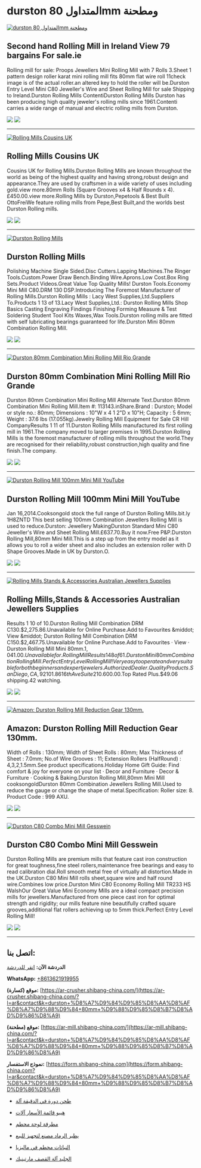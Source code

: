 # durston المتداول 80mm ومطحنة

<a href="https://swt.shibang-china.com/?l=ar&img&k=durston+%D8%A7%D9%84%D9%85%D8%AA%D8%AF%D8%A7%D9%88%D9%84+80mm+%D9%88%D9%85%D8%B7%D8%AD%D9%86%D8%A9" target="_blank">![durston المتداول 80mm ومطحنة](http://static.shibang-china.com/all-800x300/1366.jpg)</a>

## Second hand Rolling Mill in Ireland View 79 bargains For sale.ie
Rolling mill for sale: Proops Jewellers Mini Rolling Mill with 7 Rolls 3.Sheet 1 pattern design roller karat mini rolling mill fits 80mm flat wire roll 11check image is of the actual roller.an altered key to hold the roller will be.Durston Entry Level Mini C80 Jeweller&#39;s Wire and Sheet Rolling Mill for sale Shipping to Ireland.Durston Rolling Mills ContentiDurston Rolling Mills Durston has been producing high quality jeweler&#39;s rolling mills since 1961.Contenti carries a wide range of manual and electric rolling mills from Durston.


<a href="https://whatsapp.shibangsoft.com/WhatsApp.php" target="_blank" title="WhatsApp">![](http://static.shibang-china.com/icon/whatsapp.png)</a> <a href="https://swt.shibang-china.com/?l=ar&icon&k=durston+%D8%A7%D9%84%D9%85%D8%AA%D8%AF%D8%A7%D9%88%D9%84+80mm+%D9%88%D9%85%D8%B7%D8%AD%D9%86%D8%A9" target="_blank">![](http://static.shibang-china.com/icon/chat-ar.png)</a>

---

<a href="https://swt.shibang-china.com/?l=ar&img&k=durston+%D8%A7%D9%84%D9%85%D8%AA%D8%AF%D8%A7%D9%88%D9%84+80mm+%D9%88%D9%85%D8%B7%D8%AD%D9%86%D8%A9" target="_blank">![Rolling Mills Cousins UK](http://static.shibang-china.com/all-800x300/1183.jpg)</a>

## Rolling Mills Cousins UK
Cousins UK for Rolling Mills.Durston Rolling Mills are known throughout the world as being of the highest quality and having strong,robust design and appearance.They are used by craftsmen in a wide variety of uses including gold.view more.80mm Rolls (Square Grooves x4 &amp; Half Rounds x 4).£450.00.view more.Rolling Mills by Durston,Pepetools &amp; Best Built OttoFreiWe feature rolling mills from Pepe,Best Built,and the worlds best Durston Rolling mills.


<a href="https://whatsapp.shibangsoft.com/WhatsApp.php" target="_blank" title="WhatsApp">![](http://static.shibang-china.com/icon/whatsapp.png)</a> <a href="https://swt.shibang-china.com/?l=ar&icon&k=durston+%D8%A7%D9%84%D9%85%D8%AA%D8%AF%D8%A7%D9%88%D9%84+80mm+%D9%88%D9%85%D8%B7%D8%AD%D9%86%D8%A9" target="_blank">![](http://static.shibang-china.com/icon/chat-ar.png)</a>

---

<a href="https://swt.shibang-china.com/?l=ar&img&k=durston+%D8%A7%D9%84%D9%85%D8%AA%D8%AF%D8%A7%D9%88%D9%84+80mm+%D9%88%D9%85%D8%B7%D8%AD%D9%86%D8%A9" target="_blank">![Durston Rolling Mills](http://static.shibang-china.com/all-800x300/1057.jpg)</a>

## Durston Rolling Mills
Polishing Machine Single Sided.Disc Cutters.Lapping Machines.The Ringer Tools.Custom.Power Draw Bench.Binding Wire.Aprons.Low Cost.Box Ring Sets.Product Videos.Great Value Top Quality Mills! Durston Tools.Economy Mini Mill C80.DRM 130 DSP.Introducing The Foremost Manufacturer of Rolling Mills.Durston Rolling Mills : Lacy West Supplies,Ltd.Suppliers To.Products 1 13 of 13.Lacy West Supplies,Ltd.: Durston Rolling Mills Shop Basics Casting Engraving Findings Finishing Forming Measure &amp; Test Soldering Student Tool Kits Waxes,Wax Tools.Durston rolling mills are fitted with self lubricating bearings guaranteed for life.Durston Mini 80mm Combination Rolling Mill.


<a href="https://whatsapp.shibangsoft.com/WhatsApp.php" target="_blank" title="WhatsApp">![](http://static.shibang-china.com/icon/whatsapp.png)</a> <a href="https://swt.shibang-china.com/?l=ar&icon&k=durston+%D8%A7%D9%84%D9%85%D8%AA%D8%AF%D8%A7%D9%88%D9%84+80mm+%D9%88%D9%85%D8%B7%D8%AD%D9%86%D8%A9" target="_blank">![](http://static.shibang-china.com/icon/chat-ar.png)</a>

---

<a href="https://swt.shibang-china.com/?l=ar&img&k=durston+%D8%A7%D9%84%D9%85%D8%AA%D8%AF%D8%A7%D9%88%D9%84+80mm+%D9%88%D9%85%D8%B7%D8%AD%D9%86%D8%A9" target="_blank">![Durston 80mm Combination Mini Rolling Mill Rio Grande](http://static.shibang-china.com/all-800x300/617.jpg)</a>

## Durston 80mm Combination Mini Rolling Mill Rio Grande
Durston 80mm Combination Mini Rolling Mill Alternate Text.Durston 80mm Combination Mini Rolling Mill.Item #: 113143.inShare.Brand : Durston; Model or style no.: 80mm; Dimensions : 10&quot;W x 4 1 2&quot;D x 10&quot;H; Capacity : 5 6mm; Weight : 37.6 lbs (17.055kg).Jewelry Rolling Mill Equipment for Sale CR Hill CompanyResults 1 11 of 11.Durston Rolling Mills manufactured its first rolling mill in 1961.The company moved to larger premises in 1995.Durston Rolling Mills is the foremost manufacturer of rolling mills throughout the world.They are recognised for their reliability,robust construction,high quality and fine finish.The company.


<a href="https://whatsapp.shibangsoft.com/WhatsApp.php" target="_blank" title="WhatsApp">![](http://static.shibang-china.com/icon/whatsapp.png)</a> <a href="https://swt.shibang-china.com/?l=ar&icon&k=durston+%D8%A7%D9%84%D9%85%D8%AA%D8%AF%D8%A7%D9%88%D9%84+80mm+%D9%88%D9%85%D8%B7%D8%AD%D9%86%D8%A9" target="_blank">![](http://static.shibang-china.com/icon/chat-ar.png)</a>

---

<a href="https://swt.shibang-china.com/?l=ar&img&k=durston+%D8%A7%D9%84%D9%85%D8%AA%D8%AF%D8%A7%D9%88%D9%84+80mm+%D9%88%D9%85%D8%B7%D8%AD%D9%86%D8%A9" target="_blank">![Durston Rolling Mill 100mm Mini Mill YouTube](http://static.shibang-china.com/all-800x300/1289.jpg)</a>

## Durston Rolling Mill 100mm Mini Mill YouTube
Jan 16,2014.Cooksongold stock the full range of Durston Rolling Mills.bit.ly 1H8ZNTD This best selling 100mm Combination Jewellers Rolling Mill is used to reduce.Durston: Jewellery MakingDurston Standard Mini C80 Jeweller&#39;s Wire and Sheet Rolling Mill.£637.70.Buy it now.Free P&amp;P.Durston Rolling Mill,80mm Mini Mill.This is a step up from the entry model as it allows you to roll a wider sheet and also includes an extension roller with D Shape Grooves.Made in UK by Durston.O.


<a href="https://whatsapp.shibangsoft.com/WhatsApp.php" target="_blank" title="WhatsApp">![](http://static.shibang-china.com/icon/whatsapp.png)</a> <a href="https://swt.shibang-china.com/?l=ar&icon&k=durston+%D8%A7%D9%84%D9%85%D8%AA%D8%AF%D8%A7%D9%88%D9%84+80mm+%D9%88%D9%85%D8%B7%D8%AD%D9%86%D8%A9" target="_blank">![](http://static.shibang-china.com/icon/chat-ar.png)</a>

---

<a href="https://swt.shibang-china.com/?l=ar&img&k=durston+%D8%A7%D9%84%D9%85%D8%AA%D8%AF%D8%A7%D9%88%D9%84+80mm+%D9%88%D9%85%D8%B7%D8%AD%D9%86%D8%A9" target="_blank">![Rolling Mills,Stands &amp; Accessories Australian Jewellers Supplies](http://static.shibang-china.com/all-800x300/329.jpg)</a>

## Rolling Mills,Stands &amp; Accessories Australian Jewellers Supplies
Results 1 10 of 10.Durston Rolling Mill Combination DRM C130.$2,275.86.Unavailable for Online Purchase.Add to Favourites &middot; View &middot; Durston Rolling Mill Combination DRM C150.$2,467.75.Unavailable for Online Purchase.Add to Favourites &middot; View &middot; Durston Rolling Mill Mini 80mm.$1,041.00.Unavailable for.Rolling MillResults 1 48 of 61.Durston Mini 80mm Combination Rolling Mill.Perfect Entry Level Rolling Mill! Very easy to operate and very suitable for both beginners and expert jewelers.Authorized Dealer.Quality Products.San Diego,CA,92101.861 6th Ave Suite 210.$600.00.Top Rated Plus.$49.06 shipping.42 watching.


<a href="https://whatsapp.shibangsoft.com/WhatsApp.php" target="_blank" title="WhatsApp">![](http://static.shibang-china.com/icon/whatsapp.png)</a> <a href="https://swt.shibang-china.com/?l=ar&icon&k=durston+%D8%A7%D9%84%D9%85%D8%AA%D8%AF%D8%A7%D9%88%D9%84+80mm+%D9%88%D9%85%D8%B7%D8%AD%D9%86%D8%A9" target="_blank">![](http://static.shibang-china.com/icon/chat-ar.png)</a>

---

<a href="https://swt.shibang-china.com/?l=ar&img&k=durston+%D8%A7%D9%84%D9%85%D8%AA%D8%AF%D8%A7%D9%88%D9%84+80mm+%D9%88%D9%85%D8%B7%D8%AD%D9%86%D8%A9" target="_blank">![Amazon: Durston Rolling Mill Reduction Gear 130mm.](http://static.shibang-china.com/all-800x300/892.jpg)</a>

## Amazon: Durston Rolling Mill Reduction Gear 130mm.
Width of Rolls : 130mm; Width of Sheet Rolls : 80mm; Max Thickness of Sheet : 7.0mm; No.of Wire Grooves : 11; Extension Rollers (HalfRound) : 4,3,2,1.5mm.See product specifications.Holiday Home Gift Guide: Find comfort &amp; joy for everyone on your list &middot; Decor and Furniture &middot; Decor &amp; Furniture &middot; Cooking &amp; Baking.Durston Rolling Mill,80mm Mini Mill cooksongoldDurston 80mm Combination Jewellers Rolling Mill.Used to reduce the gauge or change the shape of metal.Specification: Roller size: 8. Product Code : 999 AXU.


<a href="https://whatsapp.shibangsoft.com/WhatsApp.php" target="_blank" title="WhatsApp">![](http://static.shibang-china.com/icon/whatsapp.png)</a> <a href="https://swt.shibang-china.com/?l=ar&icon&k=durston+%D8%A7%D9%84%D9%85%D8%AA%D8%AF%D8%A7%D9%88%D9%84+80mm+%D9%88%D9%85%D8%B7%D8%AD%D9%86%D8%A9" target="_blank">![](http://static.shibang-china.com/icon/chat-ar.png)</a>

---

<a href="https://swt.shibang-china.com/?l=ar&img&k=durston+%D8%A7%D9%84%D9%85%D8%AA%D8%AF%D8%A7%D9%88%D9%84+80mm+%D9%88%D9%85%D8%B7%D8%AD%D9%86%D8%A9" target="_blank">![Durston C80 Combo Mini Mill Gesswein](http://static.shibang-china.com/all-800x300/1399.jpg)</a>

## Durston C80 Combo Mini Mill Gesswein
Durston Rolling Mills are premium mills that feature cast iron construction for great toughness,fine steel rollers,maintenance free bearings and easy to read calibration dial.Roll smooth metal free of virtually all distortion.Made in the UK.Durston C80 Mini Mill rolls sheet,square wire and half round wire.Combines low price.Durston Mini C80 Economy Rolling Mill TR233 HS WalshOur Great Value Mini Economy Mills are a ideal compact precision mills for jewellers.Manufactured from one piece cast iron for optimal strength and rigidity; our mills feature nine beautifully crafted square grooves,additional flat rollers achieving up to 5mm thick.Perfect Entry Level Rolling Mill!


<a href="https://whatsapp.shibangsoft.com/WhatsApp.php" target="_blank" title="WhatsApp">![](http://static.shibang-china.com/icon/whatsapp.png)</a> <a href="https://swt.shibang-china.com/?l=ar&icon&k=durston+%D8%A7%D9%84%D9%85%D8%AA%D8%AF%D8%A7%D9%88%D9%84+80mm+%D9%88%D9%85%D8%B7%D8%AD%D9%86%D8%A9" target="_blank">![](http://static.shibang-china.com/icon/chat-ar.png)</a>

---
## اتصل بنا:

**الدردشة الآن:** [انقر للدردشة](https://swt.shibang-china.com?l=ar&contact&k=durston+%D8%A7%D9%84%D9%85%D8%AA%D8%AF%D8%A7%D9%88%D9%84+80mm+%D9%88%D9%85%D8%B7%D8%AD%D9%86%D8%A9)

**WhatsApp:**  [+8613621919955](https://whatsapp.shibangsoft.com/WhatsApp.php)

**موقع (كسارة):** [https://ar-crusher.shibang-china.com/](https://ar-crusher.shibang-china.com/?l=ar&contact&k=durston+%D8%A7%D9%84%D9%85%D8%AA%D8%AF%D8%A7%D9%88%D9%84+80mm+%D9%88%D9%85%D8%B7%D8%AD%D9%86%D8%A9)

**موقع (مطحنة):** [https://ar-mill.shibang-china.com/](https://ar-mill.shibang-china.com/?l=ar&contact&k=durston+%D8%A7%D9%84%D9%85%D8%AA%D8%AF%D8%A7%D9%88%D9%84+80mm+%D9%88%D9%85%D8%B7%D8%AD%D9%86%D8%A9)

**نموذج الاستفسار:** [https://form.shibang-china.com](https://form.shibang-china.com?l=ar&contact&k=durston+%D8%A7%D9%84%D9%85%D8%AA%D8%AF%D8%A7%D9%88%D9%84+80mm+%D9%88%D9%85%D8%B7%D8%AD%D9%86%D8%A9)

* [طحن دورة في الدقيقة آلة](../27/%D8%B7%D8%AD%D9%86%20%D8%AF%D9%88%D8%B1%D8%A9%20%D9%81%D9%8A%20%D8%A7%D9%84%D8%AF%D9%82%D9%8A%D9%82%D8%A9%20%D8%A2%D9%84%D8%A9.md)

* [هيبو قائمة الأسعار آلات](../27/%D9%87%D9%8A%D8%A8%D9%88%20%D9%82%D8%A7%D8%A6%D9%85%D8%A9%20%D8%A7%D9%84%D8%A3%D8%B3%D8%B9%D8%A7%D8%B1%20%D8%A2%D9%84%D8%A7%D8%AA.md)

* [مطرقة لوحة محطم](../26/%D9%85%D8%B7%D8%B1%D9%82%D8%A9%20%D9%84%D9%88%D8%AD%D8%A9%20%D9%85%D8%AD%D8%B7%D9%85.md)

* [يطير الرماد مصنع لتجهيز للبيع](../28/%D9%8A%D8%B7%D9%8A%D8%B1%20%D8%A7%D9%84%D8%B1%D9%85%D8%A7%D8%AF%20%D9%85%D8%B5%D9%86%D8%B9%20%D9%84%D8%AA%D8%AC%D9%87%D9%8A%D8%B2%20%D9%84%D9%84%D8%A8%D9%8A%D8%B9.md)

* [النباتات محطم في ماليزيا](../28/%D8%A7%D9%84%D9%86%D8%A8%D8%A7%D8%AA%D8%A7%D8%AA%20%D9%85%D8%AD%D8%B7%D9%85%20%D9%81%D9%8A%20%D9%85%D8%A7%D9%84%D9%8A%D8%B2%D9%8A%D8%A7.md)

* [الجليد آلة القصف مارتينيك](../26/%D8%A7%D9%84%D8%AC%D9%84%D9%8A%D8%AF%20%D8%A2%D9%84%D8%A9%20%D8%A7%D9%84%D9%82%D8%B5%D9%81%20%D9%85%D8%A7%D8%B1%D8%AA%D9%8A%D9%86%D9%8A%D9%83.md)